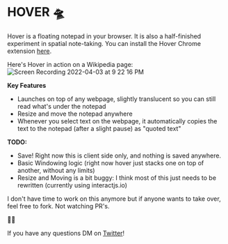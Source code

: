 # HOVER 🛸
Hover is a floating notepad in your browser. It is also a half-finished experiment in spatial note-taking. You can install the Hover Chrome extension [here](https://chrome.google.com/webstore/detail/hover/lepdeghhgnfgndhbhhgjmgdggikibcca?hl=en&authuser=0).

Here's Hover in action on a Wikipedia page:
![Screen Recording 2022-04-03 at 9 22 16 PM](https://user-images.githubusercontent.com/826496/161461378-6f1a3991-8e3c-45cc-84e8-499428f4026f.gif)

**Key Features**
* Launches on top of any webpage, slightly translucent so you can still read what's under the notepad
* Resize and move the notepad anywhere
* Whenever you select text on the webpage, it automatically copies the text to the notepad (after a slight pause) as "quoted text"


**TODO:**
* Save! Right now this is client side only, and nothing is saved anywhere.
* Basic Windowing logic (right now hover just stacks one on top of another, without any limits)
* Resize and Moving is a bit buggy: I think most of this just needs to be rewritten (currently using interactjs.io)

I don't have time to work on this anymore but if anyone wants to take over, feel free to fork. Not watching PR's. 

✌🏽

If you have any questions DM on [Twitter](https://www.twitter.com/tarunsachdeva)!
